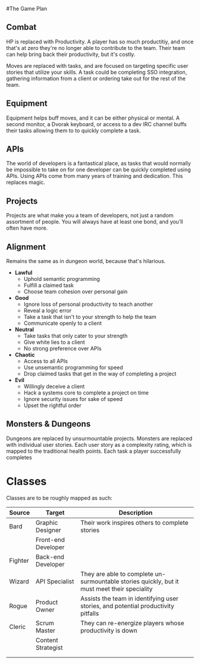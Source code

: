 #The Game Plan

## Combat
HP is replaced with Productivity. A player has so much productitiy, and once that's at zero they're no longer able to contribute to the team. Their team can help bring back their productivity, but it's costly.

Moves are replaced with tasks, and are focused on targeting specific user stories that utilize your skills. A task could be completing SSO integration, gathering information from a client or ordering take out for the rest of the team.

## Equipment
Equipment helps buff moves, and it can be either physical or mental. A second monitor, a Dvorak keyboard, or access to a dev IRC channel buffs their tasks allowing them to to quickly complete a task.

## APIs
The world of developers is a fantastical place, as tasks that would normally be impossible to take on for one developer can be quickly completed using APIs. Using APIs come from many years of training and dedication. This replaces magic.

## Projects
Projects are what make you a team of developers, not just a random assortment of people. You will always have at least one bond, and you’ll often have more.

## Alignment 
Remains the same as in dungeon world, because that's hilarious.

* **Lawful**
   * Uphold semantic programming
   * Fulfill a claimed task
   * Choose team cohesion over personal gain
* **Good**
   * Ignore loss of personal productivity to teach another
   * Reveal a logic error
   * Take a task that isn't to your strength to help the team
   * Communicate openly to a client
* **Neutral**
   * Take tasks that only cater to your strength
   * Give white lies to a client
   * No strong preference over APIs
* **Chaotic**
   * Access to all APIs
   * Use unsemantic programming for speed
   * Drop claimed tasks that get in the way of completing a project
* **Evil**
   * Willingly deceive a client
   * Hack a systems core to complete a project on time
   * Ignore security issues for sake of speed
   * Upset the rightful order
   

## Monsters & Dungeons
Dungeons are replaced by unsurmountable projects. Monsters are replaced with individual user stories. Each user story as a complexity rating, which is mapped to the traditional health points. Each task a player successfully completes

# Classes
Classes are to be roughly mapped as such: 

| Source | Target | Description |
|--------|--------|-------------|
| Bard   | Graphic Designer | Their work inspires others to complete stories |
|  | Front-end Developer | 
| Fighter | Back-end Developer |
| Wizard | API Specialist | They are able to complete un-surmountable stories quickly, but it must meet their speciality |
| Rogue | Product Owner | Assists the team in identifying user stories, and potential productivity pitfalls |
| Cleric | Scrum Master | They can re-energize players whose productivity is down |
| | Content Strategist |
| |  |
| |  |
